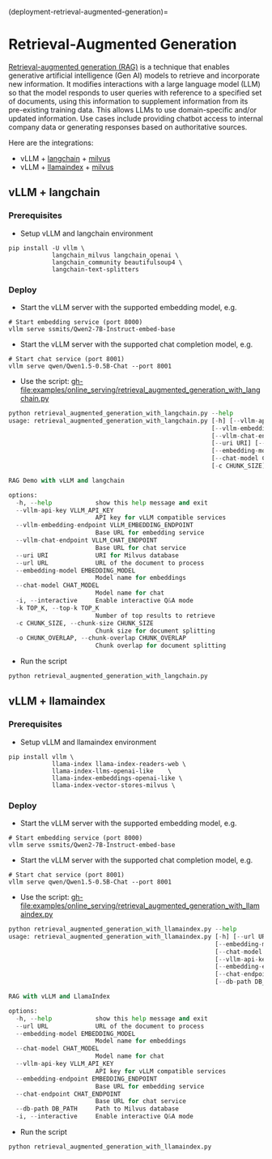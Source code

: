 (deployment-retrieval-augmented-generation)=

# Retrieval-Augmented Generation

[Retrieval-augmented generation (RAG)](https://en.wikipedia.org/wiki/Retrieval-augmented_generation) is a technique that enables generative artificial intelligence (Gen AI) models to retrieve and incorporate new information. It modifies interactions with a large language model (LLM) so that the model responds to user queries with reference to a specified set of documents, using this information to supplement information from its pre-existing training data. This allows LLMs to use domain-specific and/or updated information. Use cases include providing chatbot access to internal company data or generating responses based on authoritative sources.

Here are the integrations:
- vLLM + [langchain](https://github.com/langchain-ai/langchain) + [milvus](https://github.com/milvus-io/milvus)
- vLLM + [llamaindex](https://github.com/run-llama/llama_index) + [milvus](https://github.com/milvus-io/milvus)

## vLLM + langchain

### Prerequisites

- Setup vLLM and langchain environment

```console
pip install -U vllm \
            langchain_milvus langchain_openai \
            langchain_community beautifulsoup4 \
            langchain-text-splitters
```

### Deploy

- Start the vLLM server with the supported embedding model, e.g.

```console
# Start embedding service (port 8000)
vllm serve ssmits/Qwen2-7B-Instruct-embed-base
```

- Start the vLLM server with the supported chat completion model, e.g.

```console
# Start chat service (port 8001)
vllm serve qwen/Qwen1.5-0.5B-Chat --port 8001
```

- Use the script: <gh-file:examples/online_serving/retrieval_augmented_generation_with_langchain.py>

```python
python retrieval_augmented_generation_with_langchain.py --help
usage: retrieval_augmented_generation_with_langchain.py [-h] [--vllm-api-key VLLM_API_KEY]
                                                        [--vllm-embedding-endpoint VLLM_EMBEDDING_ENDPOINT]
                                                        [--vllm-chat-endpoint VLLM_CHAT_ENDPOINT]
                                                        [--uri URI] [--url URL]
                                                        [--embedding-model EMBEDDING_MODEL]
                                                        [--chat-model CHAT_MODEL] [-i] [-k TOP_K]
                                                        [-c CHUNK_SIZE] [-o CHUNK_OVERLAP]

RAG Demo with vLLM and langchain

options:
  -h, --help            show this help message and exit
  --vllm-api-key VLLM_API_KEY
                        API key for vLLM compatible services
  --vllm-embedding-endpoint VLLM_EMBEDDING_ENDPOINT
                        Base URL for embedding service
  --vllm-chat-endpoint VLLM_CHAT_ENDPOINT
                        Base URL for chat service
  --uri URI             URI for Milvus database
  --url URL             URL of the document to process
  --embedding-model EMBEDDING_MODEL
                        Model name for embeddings
  --chat-model CHAT_MODEL
                        Model name for chat
  -i, --interactive     Enable interactive Q&A mode
  -k TOP_K, --top-k TOP_K
                        Number of top results to retrieve
  -c CHUNK_SIZE, --chunk-size CHUNK_SIZE
                        Chunk size for document splitting
  -o CHUNK_OVERLAP, --chunk-overlap CHUNK_OVERLAP
                        Chunk overlap for document splitting
```

- Run the script

```python
python retrieval_augmented_generation_with_langchain.py
```

## vLLM + llamaindex

### Prerequisites

- Setup vLLM and llamaindex environment

```console
pip install vllm \
            llama-index llama-index-readers-web \
            llama-index-llms-openai-like    \
            llama-index-embeddings-openai-like \
            llama-index-vector-stores-milvus \
```

### Deploy

- Start the vLLM server with the supported embedding model, e.g.

```console
# Start embedding service (port 8000)
vllm serve ssmits/Qwen2-7B-Instruct-embed-base
```

- Start the vLLM server with the supported chat completion model, e.g.

```console
# Start chat service (port 8001)
vllm serve qwen/Qwen1.5-0.5B-Chat --port 8001
```

- Use the script: <gh-file:examples/online_serving/retrieval_augmented_generation_with_llamaindex.py>

```python
python retrieval_augmented_generation_with_llamaindex.py --help
usage: retrieval_augmented_generation_with_llamaindex.py [-h] [--url URL]
                                                         [--embedding-model EMBEDDING_MODEL]
                                                         [--chat-model CHAT_MODEL]
                                                         [--vllm-api-key VLLM_API_KEY]
                                                         [--embedding-endpoint EMBEDDING_ENDPOINT]
                                                         [--chat-endpoint CHAT_ENDPOINT]
                                                         [--db-path DB_PATH] [-i]

RAG with vLLM and LlamaIndex

options:
  -h, --help            show this help message and exit
  --url URL             URL of the document to process
  --embedding-model EMBEDDING_MODEL
                        Model name for embeddings
  --chat-model CHAT_MODEL
                        Model name for chat
  --vllm-api-key VLLM_API_KEY
                        API key for vLLM compatible services
  --embedding-endpoint EMBEDDING_ENDPOINT
                        Base URL for embedding service
  --chat-endpoint CHAT_ENDPOINT
                        Base URL for chat service
  --db-path DB_PATH     Path to Milvus database
  -i, --interactive     Enable interactive Q&A mode
```

- Run the script

```python
python retrieval_augmented_generation_with_llamaindex.py
```
